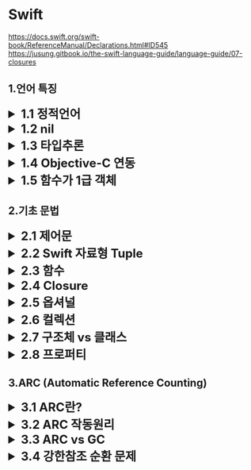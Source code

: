 # Swift
https://docs.swift.org/swift-book/ReferenceManual/Declarations.html#ID545
https://jusung.gitbook.io/the-swift-language-guide/language-guide/07-closures
## 1.언어 특징


<details>
<summary style="font-size:x-large;font-weight:bold"> 1.1 정적언어</summary>
<div markdown="1" style="font-size:large;">

- ##### 컴파일 단계에서 변수 및 상수의 형 정보를 결정
- ##### 런타임 오작동 안정성 보장
</div>
</details>


<details>
<summary style="font-size:x-large;font-weight:bold"> 1.2 nil</summary>
<div markdown="1" style="font-size:large;">

- ##### Objective-C 에서는 포인터를 지원하기 때문에 다음의 4가지를 사용. (Swift에서는 <span style="color:red">nil</span>만 사용!)
|nil|Nil|NULL|NSNull|
|---|---|---|---|
|Object의 부재|Class의 부재|C-Pointer의 부재|NSObject를 상속받는 객체로 collection item을 null로 설정할 필요가 있을때 사용|
|```NSString * temp = nil;```|```Class temp = Nil```|```int *temp = NULL;```|```[temp addObject:[NSNull null]];```<br/>``` if ([temp objectAtIndex:0] == [NSNull null])```|
</div>
</details>


<details>
<summary style="font-size:x-large;font-weight:bold"> 1.3 타입추론</summary>
<div markdown="1" style="font-size:large;">

```
// 변수
var a = 1;
// 상수
let b = 2;
```

- ##### 컴파일 시점에서 변수의 타입을 지정
```
let a = 1234 // int 
let b = "test" //String
```
- ##### 하지만 아래와같이 사용하면 컴파일 시 어떤타입으로 지정할지 알 수 없음. 컴파일러가 점쟁이는 아니므로 값을 할당하지 않을거면
```
let c
```
- ##### 아래와 같이 타입을 지정(어노테이션)!
```
let c : String
```
</div>
</details>


<details>
<summary style="font-size:x-large;font-weight:bold"> 1.4 Objective-C 연동</summary>
<div markdown="1" style="font-size:large;">

- ##### Swift에서 Objective Function을 사용할 수도 있고, Objective-C에서 Swift Function을 사용할 수 있다.
- ##### 단 Swift4 이상에서는 함수앞에 @objc Inference(추론)을 사용하여 사용하여야 한다.
```
@objc func mySwiftFn() {
    print("funking swift")
}
```
</div>
</details>

<details>
<summary style="font-size:x-large;font-weight:bold"> 1.5 함수가 1급 객체</summary>
<div markdown="1" style="font-size:large;">

- ##### 변수에 할당 가능
- ##### 파라미터로 전달 가능
- ##### 함수를 리턴가능

</div>
</details>



## 2.기초 문법

<details>
<summary style="font-size:x-large;font-weight:bold"> 2.1 제어문</summary>
<div markdown="1" style="font-size:large;">

- ##### while Loop
```
var i = 0
while i < 10 {
    print(i)
    if i == 5 {
        break
    }
    i += 1
}
```
- ##### for Loop
```
// 1부터 10까지
for i in 1...10{ 
    print(i) 
}
// 0부터 9까지
for i in 0..<10{ 
    print(i) 
}
// where 조건을 만족하면 실행
for i in 1...10 where i % 2 == 0 { 
    print(i) 
}
// 10부터 1까지 반대로
for i in stride(from: 10 , to: 1, by: -1) {
   print(i)
}
```
- ##### switch Loop
```
let num = 10

switch num {
case 0:
    print("--> 0 입니다")
case 5...8:
    print("--> 5 ~ 8사이 입니다")
case 10:
    print("--> 10 입니다")
default :
    print("--> 나머지 입니다")
}
```
</div>
</details>


<details>
<summary style="font-size:x-large;font-weight:bold"> 2.2 Swift 자료형 Tuple</summary>
<div markdown="1" style="font-size:large;">

- ##### 다양한 데이터들의 묶음 (여러 Type의 값을 하나로 묶어 사용)
```
var tuple = (1, "Hello, world!", true)
tuple.0 //1
tuple.1 //"Hello, world!"
tuple.2 //true

// 아래 처럼 파라메터에 이름 지정 가능!
var person = (name: "션", age: 15, isJammin: true)
```
</div>
</details>


<details>
<summary style="font-size:x-large;font-weight:bold"> 2.3 함수</summary>
<div markdown="1" style="font-size:large;">

##### 표현식
- ###### Void (Return Type 생략가능)
```
func nothingReturn(person: String) {
    print("Hello, \(person)!")
}
// 호출
nothingReturn(person: "lee")
```

- ###### Return Type 지정

```
func stringReturn(person: String) -> String {
    return "test"
}
// 호출
print(nothingReturn(person: "lee"))
```

###### 위 함수 예제를 보면 함수를 호출할 때에 파라미터명을 입력을 해주는 것을 볼 수 있다. 이걸 <span style="color:red">Argument Label</span> 이라 하는데 아규먼트 레이블을 바꾸고 싶다면 파라미터명 앞에 입력해서 사용
```
func argLabelTest(from person: String){
    print(person)
}
// 호출
argLabelTest(from: "lee")
```

###### 함수 호출 시 <span style="color:red">Argument Label을 생략</span>하고 사용하려면 Argument Label 자리에 <span style="color:red;font-weight:bold;font-size:x-large">_</span>(언더바, underscore)를 붙여주면 호출시 생략 가능하다.
```
func nonArgLabelTest(_ person: String){
    print(person)
}
// 호출
nonArgLabelTest("lee")
```


파라미터는 기본적으로 상수, 변수로 쓰려면 파라미터 type 앞에 <span style="color:violet;font-weight:bold;">inout</span> 예약어 사용하여 함수 선언하고 호출 시 파라미터 변수 앞에 <span style="color:violet;font-weight:bold;">&</span>(ampersand) 사용
```
func toggle(value : inout Bool){
    value = !value
}
// 호출
var isStupid = false
toggle(value: &isStupid)
```

</div>
</details>


<details>
<summary style="font-size:x-large;font-weight:bold"> 2.4 Closure</summary>
<div markdown="1" style="font-size:large;">

- ##### 정의
```
“A closure is the combination of a function and the lexical environment within which that function was declared.”
클로저는 함수와 그 함수가 선언됐을 때의 렉시컬 환경(Lexical environment)과의 조합이다.
-> 클로저는 반환된 내부함수가 자신이 선언됐을 때의 환경(Lexical environment)인 스코프를 기억하여 자신이 선언됐을 때의 환경(스코프) 밖에서 호출되어도 그 환경(스코프)에 접근할 수 있는 함수
- MDN -

클로저는 어떤 상수나 변수의 참조를 캡쳐(capture)해 저장
- Swift -

일급 객체 함수의 처리를 위해 사용

// EX
func makeIncrementer(forIncrement amount: Int) -> () -> Int {
    var runningTotal = 0
    func incrementer() -> Int {
        runningTotal += amount
        return runningTotal
    }
    return incrementer
}

let incrementByTen = makeIncrementer(forIncrement: 10)
incrementByTen()
// returns a value of 10
incrementByTen()
// returns a value of 20
incrementByTen()
// returns a value of 30

let incrementBySeven = makeIncrementer(forIncrement: 7)
incrementBySeven()
// returns a value of 7
```

- ##### 종류
|Named Closure(우리가 알고있는 함수)|Unnamed Closure|
|---|---|
|```func doSomething() {print("Somaker")}```|```let closure = { print("Somaker") }```|

##### Unnamed Closure에 대해서 알아봅시다
- ##### 표현식
```
{
    (Parameters) -> Return Type in
     실행 구문
}
```
```
 (Parameters) -> Return Type  // 클로저헤드
 in 실행 구문 // 클로저 바디

```
```
// Return X, Parameters X
{ () -> () in
    print("Closure")
}
// Return O, Parameters O
{ (name: String) -> String in
    return "Hello, \(name)"
}
```
- ##### Unnamed Closure에는 아규먼트 라벨(Argument Label) 사용X
```
let unnamedTest = { (name: String) -> String in
    return "Hello, \(name)"
}
unnamedTest("lee")
```

</div>
</details>


<details>
<summary style="font-size:x-large;font-weight:bold"> 2.5 옵셔널</summary>
<div markdown="1" style="font-size:large;">

- ##### 값이 nil 일 수도 있는 변수
```
let name: String? = nil 
```

- ##### 옵셔널 값 사용법
1. 강제 언래핑 (Forced unwrapping)
```
let name: String?
name = "lee"
print(name!)
```
2. Optional binding (if let)
```
if let unwrappedName = name{
    print(unwrappedName)
}else{
    print("nil!")
}

// else 생략 가능
if let unwrappedName = name{
    print(unwrappedName)
}
```
3. Optional binding (guard)
```
func guardTest(name : String?) {
    guard let unwrapperedName = name else {
        print("nil!")
        return
    }
    print(unwrapperedName)
}
```
4. Nil coalescing
```
var name : String?
name = "lee"
let unwrapperedName = name ?? "kim"
```



</div>
</details>

<details>
<summary style="font-size:x-large;font-weight:bold"> 2.6 컬렉션</summary>
<div markdown="1" style="font-size:large;">

||Array|Dictionary|Set|
|--|--|--|--|
|특징|배열|K-V|중복X배열형태|
|순서|O|X|X|
|코드|```let arr1: Array<Int>```<br/>```let arr1: [Int]```<br/>```let arr1 = [1, 2, 3, 4, 5]```|```var cityCode: [String : String] = ["051": "Butsan", "02": "Soul"]```|```var someSet: Set<Int> = [1, 2, 3, 1]```|


</div>
</details>


<details>
<summary style="font-size:x-large;font-weight:bold"> 2.7 구조체 vs 클래스</summary>
<div markdown="1" style="font-size:large;">



<table>
    <tr>
        <th>구조체 struct</th>
        <th>클래스 class</th>
    </tr>
    <tr>
        <td colspan="2">함수/프로퍼티 정의 가능</td>
    </tr>
    <tr>
        <td>Value Types</td>
        <td>Reference Types</td>
    </tr>
    <tr>
        <td>STACK</td>
        <td>HEAP</td>
    </tr>
    <tr>
        <td>기본 깊은복사</td>
        <td>기본 얕은복사</td>
    </tr>
</table>

</div>
</details>

<details>
<summary style="font-size:x-large;font-weight:bold"> 2.8 프로퍼티</summary>
<div markdown="1" style="font-size:large;">

##### Stored Property- 객체가 담고있는 데이터
##### Computed Property - 어떠한 값을 직접 저장하지는 않고 저장된 정보를 이용해서 가공 혹은 계산된 값을 사용할때
##### Type property - 생성된 인스턴스에 상관없이 그 스트럭트의 타입자체의 속성을 정하고 싶을때 사용

```
struct Person {
    private(set) var _age:Int = 1
    var age:Int {
          get {
             return _age
          }
          set (newVal) {
             if (newVal < 1){
                print("impossible")
             }else if(newVal < _age){
                print("can't go against time")
             }else{
                 _age = newVal
             }
          }
       }
    
    var height: Int{
       didSet(oldVal){
          // 변경된 직후에 호출
       }
       willSet(newVal){
          // 직전에 호출
       }
    }
    
    var weight: Int{
       didSet(oldVal){
          // 변경된 직후에 호출
       }
       willSet(newVal){
          // 직전에 호출
       }
    }
    
    // Computed Property
    var bmi : Int{
        get {
            return height * weight
        }
    }
}

```


</div>
</details>
 






## 3.ARC (Automatic Reference Counting)

 
<details>
<summary style="font-size:x-large;font-weight:bold"> 3.1 ARC란?</summary>
<div markdown="1" style="font-size:large;">

- ##### Reference의 숫자를 자동으로 세는 메모리 관리자
- ##### Reference를 저장하는 객체(Heap에 저장되는 객체)만 ARC의 영향
- ##### Strong Reference Count가 0이된 것을 ARC가 메모리에서 해제
    - weak   : 객체를 참조는 하지만, Reference count 를 증가시키지 않는다.
    - strong : 객체를 참조하며, Reference count 를 증가시킨다.
</div>


</details>

<details>
<summary style="font-size:x-large;font-weight:bold"> 3.2 ARC 작동원리</summary>
<div markdown="1" style="font-size:large;">

- ##### 클래스의 새로운 인스턴스를 생성할 때 마다 ARC는 인스턴스의 정보를 저장하기 위해서 메모리를 할당
- ##### 메모리에는 해당 인스턴스와 연결된 모든 저장 프로퍼티의 값과 함께 인스턴스의 타입에 대한 정보가 저장
- ##### 인스턴스가 필요 없어질 때, ARC 는 메모리를 다른 목적으로 사용될 수 있게 하기 위해 그 인스턴스가 사용하는 메모리를 해제


</div>
</details>



<details>
<summary style="font-size:x-large;font-weight:bold"> 3.3 ARC vs GC</summary>
<div markdown="1" style="font-size:large;">

||ARC|GC|
|--|--|--|
|시점|Compile|Runtime|
|장점|런타임 시 메모리 관리를 위한 시스템 자원이 불필요|상호 참조 상황등의 복잡한 상황에서도 인스턴스를 해제할 수 있는 가능성이 더 높으며 메모리 해제를 신경 안써줘도 돼서 개발이 편해진다|
|단점|ARC의 작동 규칙을 모르고 사용하면 메모리릭 발생 가능|프로그램 동작 외의 메모리 감시를 위한 추가 자원이 필요하며 인스턴스가 언제 할당이 해제되는지 예측하기 어렵다|
</div>
</details>


<details>
<summary style="font-size:x-large;font-weight:bold"> 3.4 강한참조 순환 문제</summary>
<div markdown="1" style="font-size:large;">

##### 예제 클래스
```
class Person {
    init(name:String) {
        self.name = name
    }
    var name: String
    var child: Person? = nil
}
```

##### 아래의 코드를 언뜻 보면 두 객체는 모두 메모리에서 해제가 될것처럼 보인다.
```
var p1: Person? = Person(name: "사담 문제인")
var p2: Person? = Person(name: "문준옹")

p1?.family = p2
p2?.family = p1

p1 = nil
p2 = nil
```


##### 하지만 참조 카운트를 계산해보면 마지막에 참조 카운터가 아직 1 남아있어서 메모리에서 소거되지 않았음을 예측할 수 있다
```
// p1 참조 카운트 = 1
var p1: Person? = Person(name: "사담 문제인")
// p2 참조 카운트 = 1
var p2: Person? = Person(name: "문준옹")

// p2 참조 카운트 = 2
p1?.family = p2
// p2 참조 카운트 = 2
p2?.family = p1

// p1 참조 카운트 = 1
p1 = nil
// p2 참조 카운트 = 1
p2 = nil
```

##### 이러한 강한참조를 해결하려면 <span style="color:purple;font-size:large;font-weight:bold">weak</span>예약어를 사용하여 해당 프로퍼티에 참조카운트를 증가시키지 않는 방법이 있다.

```
class Person {
    init(name:String) {
        self.name = name
    }
    var name: String
    weak var child: Person? = nil
}
```
```
// p1 참조 카운트 = 1
var p1: Person? = Person(name: "사담 문제인")
// p2 참조 카운트 = 1
var p2: Person? = Person(name: "문준옹")

// p2 참조 카운트 = 1
p1?.family = p2
// p2 참조 카운트 = 1
p2?.family = p1

// p1 참조 카운트 = 0
p1 = nil
// p2 참조 카운트 = 0
p2 = nil
```
</div>
</details>


